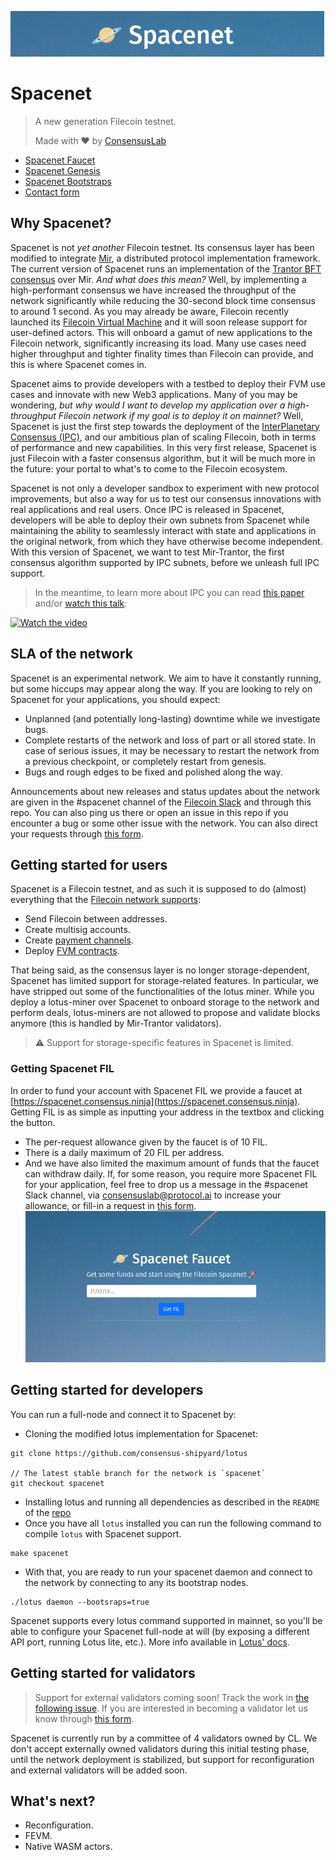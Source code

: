 ![](./assets/spacenet-header.png)

# Spacenet
> A new generation Filecoin testnet.
>
> Made with ❤ by [ConsensusLab](https://consensuslab.world/)

- [Spacenet Faucet](https://spacenet.consensus.ninja)
- [Spacenet Genesis](./assets/genesis/spacenet.car)
- [Spacenet Bootstraps](https://github.com/consensus-shipyard/lotus/blob/spacenet/build/bootstrap/spacenet.pi)
- [Contact form](https://docs.google.com/forms/d/1O3_kHb2WJhil9sqXOxgGGGsqkAA61J1rKMfnb5os5yo/edit)

## Why Spacenet?
Spacenet is not _yet another_ Filecoin testnet. Its consensus layer has been modified to integrate [Mir](https://github.com/filecoin-project/mir), a distributed protocol implementation framework. The current version of Spacenet runs an implementation of the [Trantor BFT consensus](https://hackmd.io/P59lk4hnSBKN5ki5OblSFg) over Mir. 
_And what does this mean?_ Well, by implementing a high-performant consensus we have increased the throughput of the network significantly while reducing the 30-second block time consensus to around 1 second. As you may already be aware, Filecoin recently launched its [Filecoin Virtual Machine](https://fvm.filecoin.io/) and it will soon release support for user-defined actors. This will onboard a gamut of new applications to the Filecoin network, significantly increasing its load. Many use cases need higher throughput and tighter finality times than Filecoin can provide, and this is where Spacenet comes in.

Spacenet aims to provide developers with a testbed to deploy their FVM use cases and innovate with new Web3 applications. Many of you may be wondering, _but why would I want to develop my application over a high-throughput Filecoin network if my goal is to deploy it on mainnet?_ Well, Spacenet is just the first step towards the deployment of the [InterPlanetary Consensus (IPC)](https://github.com/filecoin-project/FIPs/discussions/419), and our ambitious plan of scaling Filecoin, both in terms of performance and new capabilities. In this very first release, Spacenet is just Filecoin with a faster consensus algorithm, but it will be much more in the future: your portal to what's to come to the Filecoin ecosystem. 

Spacenet is not only a developer sandbox to experiment with new protocol improvements, but also a way for us to test our consensus innovations with real applications and real users. Once IPC is released in Spacenet, developers will be able to deploy their own subnets from Spacenet while maintaining the ability to seamlessly interact with state and applications in the original network, from which they have otherwise become independent. With this version of Spacenet, we want to test Mir-Trantor, the first consensus algorithm supported by IPC subnets, before we unleash full IPC support. 

> In the meantime, to learn more about IPC you can read [this paper](https://research.protocol.ai/publications/hierarchical-consensus-a-horizontal-scaling-framework-for-blockchains/) and/or [watch this talk](https://www.youtube.com/watch?v=bD1LDVc2lMQ&list=PLhuBigpl7lqu0bsMQ8K7aLfmUFrkMw52K&index=3):

[![Watch the video](https://img.youtube.com/vi/bD1LDVc2lMQ/hqdefault.jpg)](https://youtu.be/bD1LDVc2lMQ)

## SLA of the network
Spacenet is an experimental network. We aim to have it constantly running, but some hiccups may appear along the way. If you are looking to rely on Spacenet for your applications, you should expect:
- Unplanned (and potentially long-lasting) downtime while we investigate bugs.
- Complete restarts of the network and loss of part or all stored state. In case of serious issues, it may be necessary to restart the network from a previous checkpoint, or completely restart from genesis.
- Bugs and rough edges to be fixed and polished along the way.

Announcements about new releases and status updates about the network are given in the #spacenet channel of the [Filecoin Slack](https://filecoin.io/slack) and through this repo. You can also ping us there or open an issue in this repo if you encounter a bug or some other issue with the network. You can also direct your requests through [this form](https://docs.google.com/forms/d/1O3_kHb2WJhil9sqXOxgGGGsqkAA61J1rKMfnb5os5yo/edit).

## Getting started for users
Spacenet is a Filecoin testnet, and as such it is supposed to do (almost) everything that the [Filecoin network supports](https://lotus.filecoin.io/tutorials/lotus/store-and-retrieve/set-up/):
- Send Filecoin between addresses.
- Create multisig accounts.
- Create [payment channels](https://lotus.filecoin.io/tutorials/lotus/payment-channels/).
- Deploy [FVM contracts](https://docs.filecoin.io/fvm/basics/introduction/).

That being said, as the consensus layer is no longer storage-dependent, Spacenet has limited support for storage-related features. In particular, we have stripped out some of the functionalities of the lotus miner. While you deploy a lotus-miner over Spacenet to onboard storage to the network and perform deals, lotus-miners are not allowed to propose and validate blocks anymore (this is handled by Mir-Trantor validators).

> ⚠️ Support for storage-specific features in Spacenet is limited.

### Getting Spacenet FIL
In order to fund your account with Spacenet FIL we provide a faucet at [https://spacenet.consensus.ninja](https://spacenet.consensus.ninja). Getting FIL is as simple as inputting your address in the textbox and clicking the button.
- The per-request allowance given by the faucet is of 10 FIL.
- There is a daily maximum of 20 FIL per address.
- And we have also limited the maximum amount of funds that the faucet can withdraw daily.
If, for some reason, you require more Spacenet FIL for your application, feel free to drop us a message in the #spacenet Slack channel, via consensuslab@protocol.ai to increase your allowance, or fill-in a request in [this form](https://docs.google.com/forms/d/1O3_kHb2WJhil9sqXOxgGGGsqkAA61J1rKMfnb5os5yo/edit).
![](./assets/spacenet-faucet.png)

## Getting started for developers
You can run a full-node and connect it to Spacenet by:
- Cloning the modified lotus implementation for Spacenet:
```
git clone https://github.com/consensus-shipyard/lotus

// The latest stable branch for the network is `spacenet`
git checkout spacenet
```
- Installing lotus and running all dependencies as described in the `README` of the [repo](https://github.com/consensus-shipyard/lotus)
- Once you have all `lotus` installed you can run the following command to compile `lotus` with Spacenet support.
```
make spacenet
```
- With that, you are ready to run your spacenet daemon and connect to the network by connecting to any its bootstrap nodes.
```
./lotus daemon --bootsraps=true
```
Spacenet supports every lotus command supported in mainnet, so you'll be able to configure your Spacenet full-node at will (by exposing a different API port, running Lotus lite, etc.). More info available in [Lotus' docs](https://lotus.filecoin.io/lotus/get-started/what-is-lotus/).

## Getting started for validators

> Support for external validators coming soon! Track the work in [the following issue](https://github.com/consensus-shipyard/lotus/issues/21). If you are interested in becoming a validator let us know through [this form](https://docs.google.com/forms/d/1O3_kHb2WJhil9sqXOxgGGGsqkAA61J1rKMfnb5os5yo).

Spacenet is currently run by a committee of 4 validators owned by CL. We don't accept externally owned validators during this initial testing phase, until the network deployment is stabilized, but support for reconfiguration and external validators will be added soon.

## What's next?
- Reconfiguration.
- FEVM.
- Native WASM actors.


